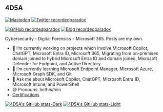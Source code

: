 <h2>4D5A</h2>

[![Mastodon](https://img.shields.io/mastodon/follow/109299763334110460?domain=https%3A%2F%2Finfosec.exchange&style=social)](https://infosec.exchange/users/recordedparadox)
[![Twitter recordedparadox](https://img.shields.io/twitter/follow/recordedparadox?style=social)](https://twitter.com/recordedparadox)

[![GitHub recordedparadox](https://img.shields.io/github/followers/4D5A?label=follow%20github&style=flat-square)](https://github.com/4D5A)
[![Blog recordedparadox](https://img.shields.io/badge/follow-blog-brightgreen)](https://4d5a.github.io)

Cybersecurity - Digital Forensics - Microsoft 365. Posts are my own.

- 🔭 I’m currently working on projects which involve Microsoft Copilot, ChatGPT, Microsoft Entra ID, Microsoft 365, Migrating from on-premises domain joined to hybrid Microsoft Entra ID and domain joined, Microsoft Defender for Endpoint, and Active Directory
- 🌱 I’m currently learning Microsoft Endpoint Manager, Microsoft Azure, Microsoft Graph SDK, and Git
- 💬 Ask me about Microsoft Copilot, ChatGPT, Microsoft Entra ID, Microsoft Intune, and PowerShell
- 😄 Pronouns: he/his/him
- [Certifications](https://4d5a.github.io/certifications)

[![4D5A's GitHub stats-Dark](https://github-readme-stats.vercel.app/api?username=4D5A&show_icons=true&theme=dark#gh-dark-mode-only)](https://github.com/anuraghazra/github-readme-stats#gh-dark-mode-only)
[![4D5A's GitHub stats-Light](https://github-readme-stats.vercel.app/api?username=4D5A&show_icons=true&theme=default#gh-light-mode-only)](https://github.com/anuraghazra/github-readme-stats#gh-light-mode-only)
